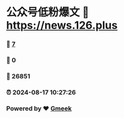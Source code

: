 # 公众号低粉爆文 :link: https://news.126.plus 
### :page_facing_up: [7](https://news.126.plus/tag.html) 
### :speech_balloon: 0 
### :hibiscus: 26851 
### :alarm_clock: 2024-08-17 10:27:26 
### Powered by :heart: [Gmeek](https://github.com/Meekdai/Gmeek)

